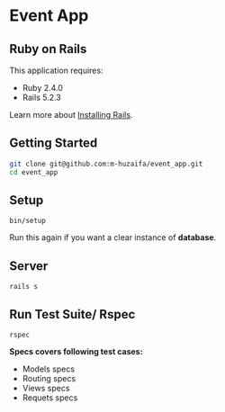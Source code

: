 Event App
================

## Ruby on Rails

This application requires:

- Ruby 2.4.0
- Rails 5.2.3

Learn more about [Installing Rails](http://railsapps.github.io/installing-rails.html).

## Getting Started

```bash
git clone git@github.com:m-huzaifa/event_app.git
cd event_app
```

## Setup

```shell
bin/setup
```
Run this again if you want a clear instance of **database**.

## Server

```shell
rails s
```
## Run Test Suite/ Rspec

```shell
rspec
```
**Specs covers following test cases:**

- Models specs
- Routing specs
- Views specs
- Requets specs
